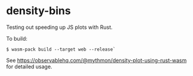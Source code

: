 # density-bins

Testing out speeding up JS plots with Rust.

To build:

```shell
$ wasm-pack build --target web --release`
```

See https://observablehq.com/@mythmon/density-plot-using-rust-wasm for detailed usage.